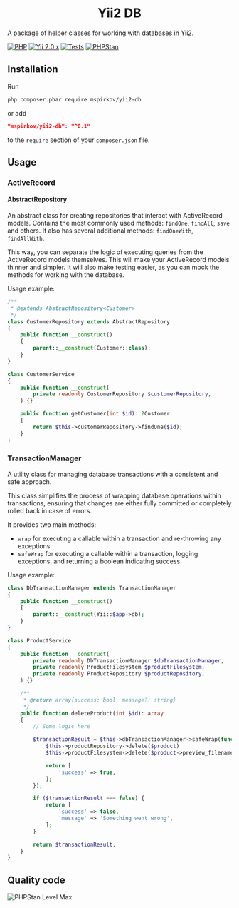 <h1 align="center">Yii2 DB</h1>

A package of helper classes for working with databases in Yii2.

[![PHP](https://img.shields.io/badge/%3E%3D7.4-7A86B8.svg?style=for-the-badge&logo=php&logoColor=white&label=PHP)](https://www.php.net/releases/7.4/en.php)
[![Yii 2.0.x](https://img.shields.io/badge/%3E%3D2.0.53-247BA0.svg?style=for-the-badge&logo=yii&logoColor=white&label=Yii)](https://github.com/yiisoft/yii2/tree/2.0.53)
[![Tests](https://img.shields.io/github/actions/workflow/status/mspirkov/yii2-db/ci.yml?branch=main&style=for-the-badge&logo=github&label=Tests)](https://github.com/mspirkov/yii2-db/actions/workflows/ci.yml)
[![PHPStan](https://img.shields.io/github/actions/workflow/status/mspirkov/yii2-db/ci.yml?branch=main&style=for-the-badge&logo=github&label=PHPStan)](https://github.com/mspirkov/yii2-db/actions/workflows/ci.yml)

## Installation

Run

```bash
php composer.phar require mspirkov/yii2-db
```

or add

```json
"mspirkov/yii2-db": "^0.1"
```

to the `require` section of your `composer.json` file.

## Usage

### ActiveRecord

#### AbstractRepository

An abstract class for creating repositories that interact with ActiveRecord models. Contains the most commonly used methods: `findOne`, `findAll`, `save` and others. It also has several additional methods: `findOneWith`, `findAllWith`.

This way, you can separate the logic of executing queries from the ActiveRecord models themselves. This will make your ActiveRecord models thinner and simpler. It will also make testing easier, as you can mock the methods for working with the database.

Usage example:

```php
/**
 * @extends AbstractRepository<Customer>
 */
class CustomerRepository extends AbstractRepository
{
    public function __construct()
    {
        parent::__construct(Customer::class);
    }
}
```

```php
class CustomerService
{
    public function __construct(
        private readonly CustomerRepository $customerRepository,
    ) {}

    public function getCustomer(int $id): ?Customer
    {
        return $this->customerRepository->findOne($id);
    }
}
```

### TransactionManager

A utility class for managing database transactions with a consistent and safe approach.

This class simplifies the process of wrapping database operations within transactions,
ensuring that changes are either fully committed or completely rolled back in case of errors.

It provides two main methods:

-   `wrap` for executing a callable within a transaction and re-throwing any exceptions
-   `safeWrap` for executing a callable within a transaction, logging exceptions, and returning a
    boolean indicating success.

Usage example:

```php
class DbTransactionManager extends TransactionManager
{
    public function __construct()
    {
        parent::__construct(Yii::$app->db);
    }
}
```

```php
class ProductService
{
    public function __construct(
        private readonly DbTransactionManager $dbTransactionManager,
        private readonly ProductFilesystem $productFilesystem,
        private readonly ProductRepository $productRepository,
    ) {}

    /**
     * @return array{success: bool, message?: string}
     */
    public function deleteProduct(int $id): array
    {
        // Some logic here

        $transactionResult = $this->dbTransactionManager->safeWrap(function () use ($product) {
            $this->productRepository->delete($product)
            $this->productFilesystem->delete($product->preview_filename);

            return [
                'success' => true,
            ];
        });

        if ($transactionResult === false) {
            return [
                'success' => false,
                'message' => 'Something went wrong',
            ];
        }

        return $transactionResult;
    }
}
```

## Quality code

![PHPStan Level Max](https://img.shields.io/badge/PHPStan-Level%20Max-7A86B8.svg?style=for-the-badge&logo=php&logoColor=white)
